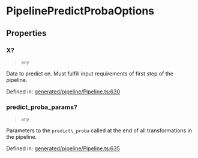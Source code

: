 # PipelinePredictProbaOptions

## Properties

### X?

> `any`

Data to predict on. Must fulfill input requirements of first step of the pipeline.

Defined in:  [generated/pipeline/Pipeline.ts:630](https://github.com/transitive-bullshit/scikit-learn-ts/blob/b59c1ff/packages/sklearn/src/generated/pipeline/Pipeline.ts#L630)

### predict\_proba\_params?

> `any`

Parameters to the `predict\_proba` called at the end of all transformations in the pipeline.

Defined in:  [generated/pipeline/Pipeline.ts:635](https://github.com/transitive-bullshit/scikit-learn-ts/blob/b59c1ff/packages/sklearn/src/generated/pipeline/Pipeline.ts#L635)
